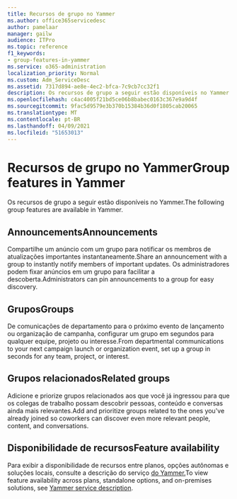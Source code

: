 ```yaml
---
title: Recursos de grupo no Yammer
ms.author: office365servicedesc
author: pamelaar
manager: gailw
audience: ITPro
ms.topic: reference
f1_keywords:
- group-features-in-yammer
ms.service: o365-administration
localization_priority: Normal
ms.custom: Adm_ServiceDesc
ms.assetid: 7317d894-ae8e-4ec2-bfca-7c9cb7cc32f1
description: Os recursos de grupo a seguir estão disponíveis no Yammer.
ms.openlocfilehash: c4ac4005f21bd5ce06b8babec0163c367e9a9d4f
ms.sourcegitcommit: 9fac5d9579e3b370b15384b36d0f1805cab20065
ms.translationtype: MT
ms.contentlocale: pt-BR
ms.lasthandoff: 04/09/2021
ms.locfileid: "51653013"
---
```

# <a name="group-features-in-yammer"></a><span data-ttu-id="3c3c3-103">Recursos de grupo no Yammer</span><span class="sxs-lookup"><span data-stu-id="3c3c3-103">Group features in Yammer</span></span>

<span data-ttu-id="3c3c3-104">Os recursos de grupo a seguir estão disponíveis no Yammer.</span><span class="sxs-lookup"><span data-stu-id="3c3c3-104">The following group features are available in Yammer.</span></span>
  
## <a name="announcements"></a><span data-ttu-id="3c3c3-105">Announcements</span><span class="sxs-lookup"><span data-stu-id="3c3c3-105">Announcements</span></span>

<span data-ttu-id="3c3c3-106">Compartilhe um anúncio com um grupo para notificar os membros de atualizações importantes instantaneamente.</span><span class="sxs-lookup"><span data-stu-id="3c3c3-106">Share an announcement with a group to instantly notify members of important updates.</span></span> <span data-ttu-id="3c3c3-107">Os administradores podem fixar anúncios em um grupo para facilitar a descoberta.</span><span class="sxs-lookup"><span data-stu-id="3c3c3-107">Administrators can pin announcements to a group for easy discovery.</span></span>
  
## <a name="groups"></a><span data-ttu-id="3c3c3-108">Grupos</span><span class="sxs-lookup"><span data-stu-id="3c3c3-108">Groups</span></span>

<span data-ttu-id="3c3c3-109">De comunicações de departamento para o próximo evento de lançamento ou organização de campanha, configurar um grupo em segundos para qualquer equipe, projeto ou interesse.</span><span class="sxs-lookup"><span data-stu-id="3c3c3-109">From departmental communications to your next campaign launch or organization event, set up a group in seconds for any team, project, or interest.</span></span>
  
## <a name="related-groups"></a><span data-ttu-id="3c3c3-110">Grupos relacionados</span><span class="sxs-lookup"><span data-stu-id="3c3c3-110">Related groups</span></span>

<span data-ttu-id="3c3c3-111">Adicione e priorize grupos relacionados aos que você já ingressou para que os colegas de trabalho possam descobrir pessoas, conteúdo e conversas ainda mais relevantes.</span><span class="sxs-lookup"><span data-stu-id="3c3c3-111">Add and prioritize groups related to the ones you've already joined so coworkers can discover even more relevant people, content, and conversations.</span></span>
  
## <a name="feature-availability"></a><span data-ttu-id="3c3c3-112">Disponibilidade de recursos</span><span class="sxs-lookup"><span data-stu-id="3c3c3-112">Feature availability</span></span>

<span data-ttu-id="3c3c3-113">Para exibir a disponibilidade de recursos entre planos, opções autônomas e soluções locais, consulte a descrição do serviço [do Yammer.](yammer-service-description.md)</span><span class="sxs-lookup"><span data-stu-id="3c3c3-113">To view feature availability across plans, standalone options, and on-premises solutions, see [Yammer service description](yammer-service-description.md).</span></span>
  